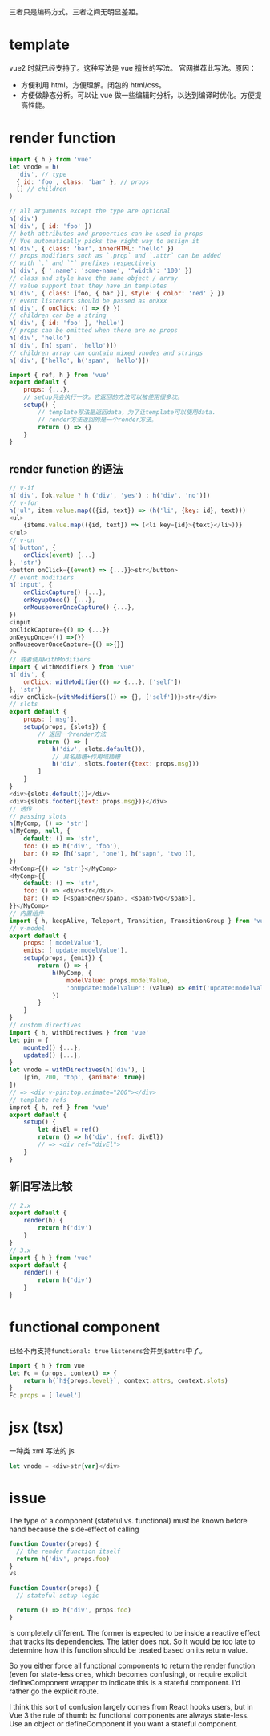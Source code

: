 三者只是编码方式。三者之间无明显差距。

# template

vue2 时就已经支持了。这种写法是 vue 擅长的写法。
官网推荐此写法。原因：

- 方便利用 html。方便理解。闭包的 html/css。
- 方便做静态分析。可以让 vue 做一些编辑时分析，以达到编译时优化。方便提高性能。

# render function

```js
import { h } from 'vue'
let vnode = h(
  'div', // type
  { id: 'foo', class: 'bar' }, // props
  [] // children
)

// all arguments except the type are optional
h('div')
h('div', { id: 'foo' })
// both attributes and properties can be used in props
// Vue automatically picks the right way to assign it
h('div', { class: 'bar', innerHTML: 'hello' })
// props modifiers such as `.prop` and `.attr` can be added
// with `.` and `^` prefixes respectively
h('div', { '.name': 'some-name', '^width': '100' })
// class and style have the same object / array
// value support that they have in templates
h('div', { class: [foo, { bar }], style: { color: 'red' } })
// event listeners should be passed as onXxx
h('div', { onClick: () => {} })
// children can be a string
h('div', { id: 'foo' }, 'hello')
// props can be omitted when there are no props
h('div', 'hello')
h('div', [h('span', 'hello')])
// children array can contain mixed vnodes and strings
h('div', ['hello', h('span', 'hello')])
```

```js
import { ref, h } from 'vue'
export default {
    props: {...},
    // setup只会执行一次。它返回的方法可以被使用很多次。
    setup() {
        // template写法是返回data，为了让template可以使用data.
        // render方法返回的是一个render方法。
        return () => {}
    }
}
```

## render function 的语法

```js
// v-if
h('div', [ok.value ? h ('div', 'yes') : h('div', 'no')])
// v-for
h('ul', item.value.map(({id, text}) => (h('li', {key: id}, text)))
<ul>
    {items.value.map(({id, text}) => (<li key={id}>{text}</li>))}
</ul>
// v-on
h('button', {
    onClick(event) {...}
}, 'str')
<button onClick={(event) => {...}}>str</button>
// event modifiers
h('input', {
    onClickCapture() {...},
    onKeyupOnce() {...},
    onMouseoverOnceCapture() {...},
})
<input
onClickCapture={() => {...}}
onKeyupOnce={() =>{}}
onMouseoverOnceCapture={() =>{}}
/>
// 或者使用withModifiers
import { withModifiers } from 'vue'
h('div', {
    onClick: withModifier(() => {...}, ['self'])
}, 'str')
<div onClick={withModifiers(() => {}, ['self'])}>str</div>
// slots
export default {
    props: ['msg'],
    setup(props, {slots}) {
        // 返回一个render方法
        return () => [
            h('div', slots.default()),
            // 具名插槽+作用域插槽
            h('div', slots.footer({text: props.msg}))
        ]
    }
}
<div>{slots.default()}</div>
<div>{slots.footer({text: props.msg})}</div>
// 透传
// passing slots
h(MyComp, () => 'str')
h(MyComp, null, {
    default: () => 'str',
    foo: () => h('div', 'foo'),
    bar: () => [h('sapn', 'one'), h('sapn', 'two')],
})
<MyComp>{() => 'str'}</MyComp>
<MyComp>{{
    default: () => 'str',
    foo: () => <div>str</div>,
    bar: () => [<span>one</span>, <span>two</span>],
}}</MyComp>
// 内置组件
import { h, keepAlive, Teleport, Transition, TransitionGroup } from 'vue'
// v-model
export default {
    props: ['modelValue'],
    emits: ['update:modelValue'],
    setup(props, {emit}) {
        return () => {
            h(MyComp, {
                modelValue: props.modelValue,
                'onUpdate:modelValue': (value) => emit('update:modelValue', value)
            })
        }
    }
}
// custom directives
import { h, withDirectives } from 'vue'
let pin = {
    mounted() {...},
    updated() {...},
}
let vnode = withDirectives(h('div'), [
    [pin, 200, 'top', {animate: true}]
])
// => <div v-pin:top.animate="200"></div>
// template refs
improt { h, ref } from 'vue'
export default {
    setup() {
        let divEl = ref()
        return () => h('div', {ref: divEl})
        // => <div ref="divEl">
    }
}
```

## 新旧写法比较

```js
// 2.x
export default {
    render(h) {
        return h('div')
    }
}
// 3.x
import { h } from 'vue'
export default {
    render() {
        return h('div')
    }
}
```

# functional component

已经不再支持`functional: true`
`listeners`合并到`$attrs`中了。

```js
import { h } from vue
let Fc = (props, context) => {
    return h(`h${props.level}`, context.attrs, context.slots)
}
Fc.props = ['level']
```

# jsx (tsx)

一种类 xml 写法的 js

```js
let vnode = <div>str{var}</div>
```

# issue

The type of a component (stateful vs. functional) must be known before hand because the side-effect of calling

```js
function Counter(props) {
  // the render function itself
  return h('div', props.foo)
}
vs.

function Counter(props) {
  // stateful setup logic

  return () => h('div', props.foo)
}
```

is completely different. The former is expected to be inside a reactive effect that tracks its dependencies. The latter does not. So it would be too late to determine how this function should be treated based on its return value.

So you either force all functional components to return the render function (even for state-less ones, which becomes confusing), or require explicit defineComponent wrapper to indicate this is a stateful component. I'd rather go the explicit route.

I think this sort of confusion largely comes from React hooks users, but in Vue 3 the rule of thumb is: functional components are always state-less. Use an object or defineComponent if you want a stateful component.
